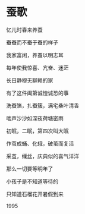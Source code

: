    

# 蚕歌

忆儿时春来养蚕

蚕蚕而不蚕于蚕的样子

我家富闲，养蚕以明志耳

每年使我惊喜、亢奋、迷茫

长日静穆无聊赖的家

有了这件阖第诚惶诚恐的事

洗蚕箔，扎蚕簇，满宅桑叶清香

啮声沙沙如深夜荷塘密雨

初眠，二眠，第四次叫大眠

作茧成蛹、化蛾，破茧而复活

采茧，缫丝，庆典似的喜气洋洋

那么一切要等明年了

小孩子是不知道等待的

只知道石榴花开暑假到来

1995